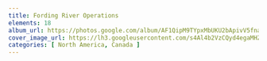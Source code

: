 ```yaml
---
title: Fording River Operations
elements: 18
album_url: https://photos.google.com/album/AF1QipM9TYpxMbUKU2bApivV5fna_q0RKGfmZFXakCP0
cover_image_url: https://lh3.googleusercontent.com/s4Al4b2VzCQyd4egaMHZdgElXP_TeGwq8gkoMIcM8wBkrjsgPECge3wJmXR529nyDOfnfGONhDQ3zyuod-dvtpKvgrNebRwNvXOscSdRFGR_qScH_B3POIfztg2A-bB1ptI-_ONQhwixuv4vpTRbqBVtjW5uay2ZfAZNmGhzJCH_1TrgIslJuOZ_R2AcIvyMp1B-Pyglgligfmfd-I2iU9rKdysG8GG2CsIIU1cBJmvuUCn4MN5MiXl6zz-Pkx0qGOVMG0rLem_LUkBvarAZ3xFD6VPjgWdTnMiELTJcvoVgPA48kRWXJ9ZLfr0Y2KAtebS6lKnhWSTRJFvmV0hJgFyc95YebZQFhl13jd4Sx5kX1qnkeVoWv-6g4DdwZLuylXBJDS7zpjUsixyD_S5NL90mzLYqeOOSp1FGARx6QmHj-AmZsht06dPzJ0RQ4KOLRpMKIkjnfw_eArUSoLOKMbTpf9dtmJBi6k86aI6w98HWm8YfJXZhie7vsS2byrPClDl0KKqsVnvHU_WfRPn0tP6Z6pVlmXiUFQJ6gd94ws357S02rbranWxFtmAgkCL76kcKaah-I11Ua5nTHeGh6J42ikYeILwxr0ctn5fRq7ijBMctlFQ5zEbgg7ExDx_Yv8HWe_9JMeWfNwJWVskjkyLvUw=s195-p-k-no
categories: [ North America, Canada ]
---
```

